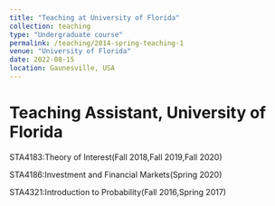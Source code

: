 ```yaml
---
title: "Teaching at University of Florida"
collection: teaching
type: "Undergraduate course"
permalink: /teaching/2014-spring-teaching-1
venue: "University of Florida"
date: 2022-08-15 
location: Gaunesville, USA
---
```



Teaching Assistant, University of Florida
===

STA4183:Theory of Interest(Fall 2018,Fall 2019,Fall 2020)

STA4186:Investment and Financial Markets(Spring 2020)

STA4321:Introduction to Probability(Fall 2016,Spring 2017)

